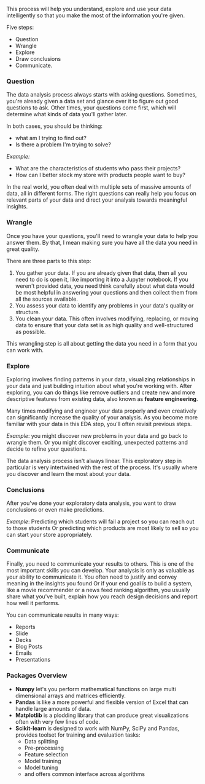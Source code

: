 This process will help you understand, explore and use your data intelligently so that you make the most of the information you're given.

Five steps:

- Question
- Wrangle
- Explore
- Draw conclusions
- Communicate.

### Question
The data analysis process always starts with asking questions. Sometimes, you're already given a data set and glance over it to figure out good questions to ask. Other times, your questions come first, which will determine what kinds of data you'll gather later.

In both cases, you should be thinking:

- what am I trying to find out?
- Is there a problem I'm trying to solve?

_Example:_

- What are the characteristics of students who pass their projects?
- How can I better stock my store with products people want to buy?

In the real world, you often deal with multiple sets of massive amounts of data, all in different forms. The right questions can really help you focus on relevant parts of your data and direct your analysis towards meaningful insights.

### Wrangle
Once you have your questions, you'll need to wrangle your data to help you answer them. By that, I mean making sure you have all the data you need in great quality.

There are three parts to this step:

1. You gather your data. If you are already given that data, then all you need to do is open it, like importing it into a Jupyter notebook. If you weren't provided data, you need think carefully about what data would be most helpful in answering your questions and then collect them from all the sources available.
2. You assess your data to identify any problems in your data's quality or structure.
3. You clean your data. This often involves modifying, replacing, or moving data to ensure that your data set is as high quality and well-structured as possible.

This wrangling step is all about getting the data you need in a form that you can work with.

### Explore
Exploring involves finding patterns in your data, visualizing relationships in your data and just building intuition about what you're working with. After exploring, you can do things like remove outliers and create new and more descriptive features from existing data,
also known as **feature engineering**.

Many times modifying and engineer your data properly and even creatively can significantly increase the quality of your analysis. As you become more familiar with your data in this EDA step, you'll often revisit previous steps.

_Example_: you might discover new problems in your data and go back to wrangle them. Or you might discover exciting, unexpected patterns and decide to refine your questions.

The data analysis process isn't always linear. This exploratory step in particular is very intertwined with the rest of the process. It's usually where you discover and learn the most about your data.

### Conclusions
After you've done your exploratory data analysis, you want to draw conclusions or even make predictions.

_Example_: Predicting which students will fail a project so you can reach out to those students Or predicting which products are most likely to sell so you can start your store appropriately.

### Communicate
Finally, you need to communicate your results to others. This is one of the most important skills you can develop. Your analysis is only as valuable as your ability to communicate it. You often need to justify and convey meaning in the insights you found  Or if your end goal is to build a system, like a movie recommender or a news feed ranking algorithm, you usually share what you've built, explain how you reach design decisions and report how well it performs.

You can communicate results in many ways:

- Reports
- Slide
- Decks
- Blog Posts
- Emails
- Presentations

### Packages Overview
- **Numpy** let's you perform mathematical functions on large multi dimensional arrays and matrices efficiently.
- **Pandas** is like a more powerful and flexible version of Excel that can handle large amounts of data.
- **Matplotlib** is a plodding library that can produce great visualizations often with very few lines of code.
- **Scikit-learn** is designed to work with NumPy, SciPy and Pandas, provides toolset for training and evaluation tasks:
    - Data splitting
    - Pre-processing
    - Feature selection
    - Model training
    - Model tuning
    - and offers common interface across algorithms